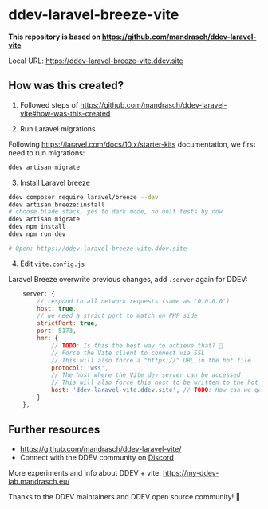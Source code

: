 # ddev-laravel-breeze-vite

**This repository is based on https://github.com/mandrasch/ddev-laravel-vite**

Local URL: https://ddev-laravel-breeze-vite.ddev.site

## How was this created?

1. Followed steps of https://github.com/mandrasch/ddev-laravel-vite#how-was-this-created 

2. Run Laravel migrations

Following https://laravel.com/docs/10.x/starter-kits documentation, we first need to run migrations:

```bash
ddev artisan migrate
```

3. Install Laravel breeze

```bash
ddev composer require laravel/breeze --dev
ddev artisan breeze:install
# choose blade stack, yes to dark mode, no unit tests by now
ddev artisan migrate
ddev npm install
ddev npm run dev

# Open: https://ddev-laravel-breeze-vite.ddev.site
```

4. Edit `vite.config.js`

Laravel Breeze overwrite previous changes, add `.server` again for DDEV:

```js
    server: {
        // respond to all network requests (same as '0.0.0.0')
        host: true,
        // we need a strict port to match on PHP side
        strictPort: true,
        port: 5173,
        hmr: {
            // TODO: Is this the best way to achieve that? 🤔
            // Force the Vite client to connect via SSL
            // This will also force a "https://" URL in the hot file
            protocol: 'wss',
            // The host where the Vite dev server can be accessed
            // This will also force this host to be written to the hot file
            host: 'ddev-laravel-vite.ddev.site', // TODO: How can we get it automatically?
        }
    },
```

## Further resources

- https://github.com/mandrasch/ddev-laravel-vite/
- Connect with the DDEV community on [Discord](https://discord.gg/hCZFfAMc5k)

More experiments and info about DDEV + vite: https://my-ddev-lab.mandrasch.eu/

Thanks to the DDEV maintainers and DDEV open source community! 💚
